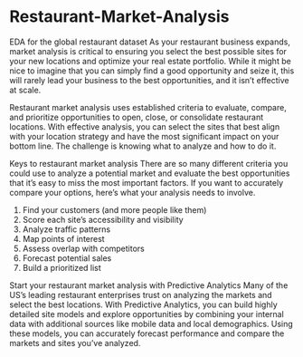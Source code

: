 # Restaurant-Market-Analysis
EDA for the global restaurant dataset
As your restaurant business expands, market analysis is critical to ensuring you select the best possible sites for your new locations and optimize your real estate portfolio. While it might be nice to imagine that you can simply find a good opportunity and seize it, this will rarely lead your business to the best opportunities, and it isn’t effective at scale.

Restaurant market analysis uses established criteria to evaluate, compare, and prioritize opportunities to open, close, or consolidate restaurant locations. With effective analysis, you can select the sites that best align with your location strategy and have the most significant impact on your bottom line. The challenge is knowing what to analyze and how to do it.

Keys to restaurant market analysis
There are so many different criteria you could use to analyze a potential market and evaluate the best opportunities that it’s easy to miss the most important factors. If you want to accurately compare your options, here’s what your analysis needs to involve.
1.  Find your customers (and more people like them)
2.  Score each site’s accessibility and visibility
3.  Analyze traffic patterns
4.  Map points of interest
5.  Assess overlap with competitors
6.  Forecast potential sales
7.  Build a prioritized list

Start your restaurant market analysis with Predictive Analytics
Many of the US’s leading restaurant enterprises trust on analyzing the markets and select the best locations. With Predictive Analytics, you can build highly detailed site models and explore opportunities by combining your internal data with additional sources like mobile data and local demographics. Using these models, you can accurately forecast performance and compare the markets and sites you’ve analyzed.  
